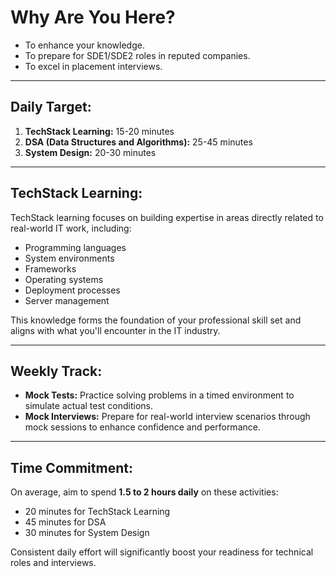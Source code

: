 # Why Are You Here?
- To enhance your knowledge.
- To prepare for SDE1/SDE2 roles in reputed companies.
- To excel in placement interviews.

---

## Daily Target:
1. **TechStack Learning:** 15-20 minutes
2. **DSA (Data Structures and Algorithms):** 25-45 minutes
3. **System Design:** 20-30 minutes

---

## TechStack Learning:
TechStack learning focuses on building expertise in areas directly related to real-world IT work, including:
- Programming languages
- System environments
- Frameworks
- Operating systems
- Deployment processes
- Server management

This knowledge forms the foundation of your professional skill set and aligns with what you'll encounter in the IT industry.

---

## Weekly Track:
- **Mock Tests:** Practice solving problems in a timed environment to simulate actual test conditions.
- **Mock Interviews:** Prepare for real-world interview scenarios through mock sessions to enhance confidence and performance.

---

## Time Commitment:
On average, aim to spend **1.5 to 2 hours daily** on these activities:
- 20 minutes for TechStack Learning
- 45 minutes for DSA
- 30 minutes for System Design

Consistent daily effort will significantly boost your readiness for technical roles and interviews.
